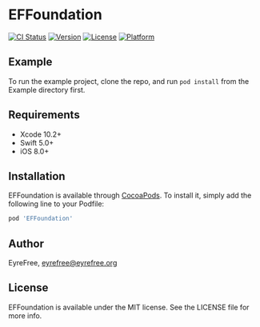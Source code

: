 # EFFoundation

[![CI Status](https://img.shields.io/travis/EFPrefix/EFFoundation.svg?style=flat)](https://travis-ci.org/EFPrefix/EFFoundation)
[![Version](https://img.shields.io/cocoapods/v/EFFoundation.svg?style=flat)](https://cocoapods.org/pods/EFFoundation)
[![License](https://img.shields.io/cocoapods/l/EFFoundation.svg?style=flat)](https://cocoapods.org/pods/EFFoundation)
[![Platform](https://img.shields.io/cocoapods/p/EFFoundation.svg?style=flat)](https://cocoapods.org/pods/EFFoundation)

## Example

To run the example project, clone the repo, and run `pod install` from the Example directory first.

## Requirements

- Xcode 10.2+
- Swift 5.0+
- iOS 8.0+

## Installation

EFFoundation is available through [CocoaPods](https://cocoapods.org). To install it, simply add the following line to your Podfile:

```ruby
pod 'EFFoundation'
```

## Author

EyreFree, eyrefree@eyrefree.org

## License

EFFoundation is available under the MIT license. See the LICENSE file for more info.
